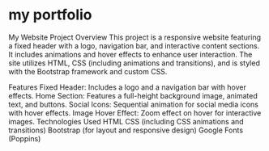 # my portfolio 
My Website Project
Overview
This project is a responsive website featuring a fixed header with a logo, navigation bar, and interactive content sections. It includes animations and hover effects to enhance user interaction. The site utilizes HTML, CSS (including animations and transitions), and is styled with the Bootstrap framework and custom CSS.

Features
Fixed Header: Includes a logo and a navigation bar with hover effects.
Home Section: Features a full-height background image, animated text, and buttons.
Social Icons: Sequential animation for social media icons with hover effects.
Image Hover Effect: Zoom effect on hover for interactive images.
Technologies Used
HTML
CSS (including CSS animations and transitions)
Bootstrap (for layout and responsive design)
Google Fonts (Poppins)
 
